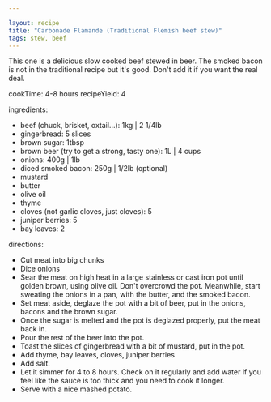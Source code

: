```yaml
---

layout: recipe
title: "Carbonade Flamande (Traditional Flemish beef stew)"
tags: stew, beef
---
```


This one is a delicious slow cooked beef stewed in beer.
The smoked bacon is not in the traditional recipe but it's good. Don't add it if you want the real deal.

cookTime: 4-8 hours
recipeYield: 4

ingredients:
- beef (chuck, brisket, oxtail...): 1kg | 2 1/4lb
- gingerbread: 5 slices
- brown sugar: 1tbsp
- brown beer (try to get a strong, tasty one): 1L | 4 cups
- onions: 400g | 1lb
- diced smoked bacon: 250g | 1/2lb (optional)
- mustard
- butter
- olive oil
- thyme
- cloves (not garlic cloves, just cloves): 5
- juniper berries: 5
- bay leaves: 2

directions:
- Cut meat into big chunks
- Dice onions
- Sear the meat on high heat in a large stainless or cast iron pot until golden brown, using olive oil. Don't overcrowd the pot. Meanwhile, start sweating the onions in a pan, with the butter, and the smoked bacon.
- Set meat aside, deglaze the pot with a bit of beer, put in the onions, bacons and the brown sugar.
- Once the sugar is melted and the pot is deglazed properly, put the meat back in.
- Pour the rest of the beer into the pot.
- Toast the slices of gingerbread with a bit of mustard, put in the pot.
- Add thyme, bay leaves, cloves, juniper berries
- Add salt.
- Let it simmer for 4 to 8 hours. Check on it regularly and add water if you feel like the sauce is too thick and you need to cook it longer.
- Serve with a nice mashed potato.
